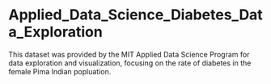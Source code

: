 # Applied_Data_Science_Diabetes_Data_Exploration
This dataset was provided by the MIT Applied Data Science Program for data exploration and visualization, focusing on the rate of diabetes in the female Pima Indian popluation.
